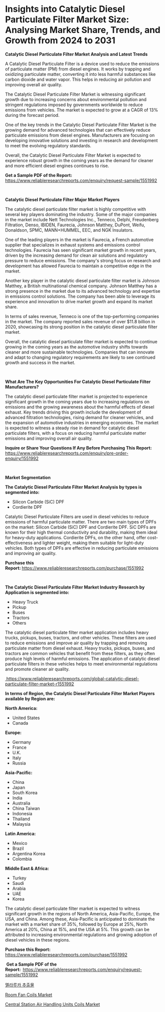 <p><h1>Insights into Catalytic Diesel Particulate Filter Market Size: Analysing Market Share, Trends, and Growth from 2024 to 2031</h1></p><p><strong>Catalytic Diesel Particulate Filter Market Analysis and Latest Trends</strong></p>
<p><p>A Catalytic Diesel Particulate Filter is a device used to reduce the emissions of particulate matter (PM) from diesel engines. It works by trapping and oxidizing particulate matter, converting it into less harmful substances like carbon dioxide and water vapor. This helps in reducing air pollution and improving overall air quality.</p><p>The Catalytic Diesel Particulate Filter Market is witnessing significant growth due to increasing concerns about environmental pollution and stringent regulations imposed by governments worldwide to reduce emissions from vehicles. The market is expected to grow at a CAGR of 13% during the forecast period.</p><p>One of the key trends in the Catalytic Diesel Particulate Filter Market is the growing demand for advanced technologies that can effectively reduce particulate emissions from diesel engines. Manufacturers are focusing on developing innovative solutions and investing in research and development to meet the evolving regulatory standards.</p><p>Overall, the Catalytic Diesel Particulate Filter Market is expected to experience robust growth in the coming years as the demand for cleaner and more efficient diesel engines continues to rise.</p></p>
<p><strong>Get a Sample PDF of the Report:&nbsp;</strong> <a href="https://www.reliableresearchreports.com/enquiry/request-sample/1551992">https://www.reliableresearchreports.com/enquiry/request-sample/1551992</a></p>
<p>&nbsp;</p>
<p><strong>Catalytic Diesel Particulate Filter Major Market Players</strong></p>
<p><p>The catalytic diesel particulate filter market is highly competitive with several key players dominating the industry. Some of the major companies in the market include Nett Technologies Inc., Tenneco, Delphi, Freudenberg Filtration, Denso, IBIDEN, Faurecia, Johnson Matthey, DuPont, Weifu, Donaldson, SPMC, MANN+HUMMEL, EEC, and NGK Insulators.</p><p>One of the leading players in the market is Faurecia, a French automotive supplier that specializes in exhaust systems and emissions control technologies. Faurecia has seen significant market growth in recent years, driven by the increasing demand for clean air solutions and regulatory pressure to reduce emissions. The company's strong focus on research and development has allowed Faurecia to maintain a competitive edge in the market.</p><p>Another key player in the catalytic diesel particulate filter market is Johnson Matthey, a British multinational chemical company. Johnson Matthey has a strong presence in the market due to its advanced technology and expertise in emissions control solutions. The company has been able to leverage its experience and innovation to drive market growth and expand its market share.</p><p>In terms of sales revenue, Tenneco is one of the top-performing companies in the market. The company reported sales revenue of over $11.8 billion in 2020, showcasing its strong position in the catalytic diesel particulate filter market.</p><p>Overall, the catalytic diesel particulate filter market is expected to continue growing in the coming years as the automotive industry shifts towards cleaner and more sustainable technologies. Companies that can innovate and adapt to changing regulatory requirements are likely to see continued growth and success in the market.</p></p>
<p>&nbsp;</p>
<p><strong>What Are The Key Opportunities For Catalytic Diesel Particulate Filter Manufacturers?</strong></p>
<p><p>The catalytic diesel particulate filter market is projected to experience significant growth in the coming years due to increasing regulations on emissions and the growing awareness about the harmful effects of diesel exhaust. Key trends driving this growth include the development of advanced filtration technologies, rising demand for cleaner vehicles, and the expansion of automotive industries in emerging economies. The market is expected to witness a steady rise in demand for catalytic diesel particulate filters, with a focus on reducing harmful particulate matter emissions and improving overall air quality.</p></p>
<p><strong>Inquire or Share Your Questions If Any Before Purchasing This Report:</strong> <a href="https://www.reliableresearchreports.com/enquiry/pre-order-enquiry/1551992">https://www.reliableresearchreports.com/enquiry/pre-order-enquiry/1551992</a></p>
<p>&nbsp;</p>
<p><strong>Market Segmentation</strong></p>
<p><strong>The Catalytic Diesel Particulate Filter Market Analysis by types is segmented into:</strong></p>
<p><ul><li>Silicon Carbide (SiC) DPF</li><li>Cordierite DPF</li></ul></p>
<p><p>Catalytic Diesel Particulate Filters are used in diesel vehicles to reduce emissions of harmful particulate matter. There are two main types of DPFs on the market: Silicon Carbide (SiC) DPF and Cordierite DPF. SiC DPFs are known for their high thermal conductivity and durability, making them ideal for heavy-duty applications. Cordierite DPFs, on the other hand, offer cost-effectiveness and lighter weight, making them suitable for light-duty vehicles. Both types of DPFs are effective in reducing particulate emissions and improving air quality.</p></p>
<p><strong>Purchase this Report:&nbsp;</strong><a href="https://www.reliableresearchreports.com/purchase/1551992">https://www.reliableresearchreports.com/purchase/1551992</a></p>
<p>&nbsp;</p>
<p><strong>The Catalytic Diesel Particulate Filter Market Industry Research by Application is segmented into:</strong></p>
<p><ul><li>Heavy Truck</li><li>Pickup</li><li>Buses</li><li>Tractors</li><li>Others</li></ul></p>
<p><p>The catalytic diesel particulate filter market application includes heavy trucks, pickups, buses, tractors, and other vehicles. These filters are used to reduce emissions and improve air quality by trapping and removing particulate matter from diesel exhaust. Heavy trucks, pickups, buses, and tractors are common vehicles that benefit from these filters, as they often produce high levels of harmful emissions. The application of catalytic diesel particulate filters in these vehicles helps to meet environmental regulations and promote cleaner air quality.</p></p>
<p><a href="https://www.reliableresearchreports.com/global-catalytic-diesel-particulate-filter-market-r1551992">&nbsp;https://www.reliableresearchreports.com/global-catalytic-diesel-particulate-filter-market-r1551992</a></p>
<p><strong>In terms of Region, the Catalytic Diesel Particulate Filter Market Players available by Region are:</strong></p>
<p>
    <p> <strong> North America: </strong>
        <ul>
            <li>United States</li>
            <li>Canada</li>
        </ul>
        </p> 
    <p> <strong> Europe: </strong>
        <ul>
            <li>Germany</li>
            <li>France</li>
            <li>U.K.</li>
            <li>Italy</li>
            <li>Russia</li>
        </ul>
        </p> 
    <p> <strong> Asia-Pacific: </strong>
        <ul>
            <li>China</li>
            <li>Japan</li>
            <li>South Korea</li>
            <li>India</li>
            <li>Australia</li>
            <li>China Taiwan</li>
            <li>Indonesia</li>
            <li>Thailand</li>
            <li>Malaysia</li>
        </ul>
        </p> 
    <p> <strong> Latin America: </strong>
        <ul>
            <li>Mexico</li>
            <li>Brazil</li>
            <li>Argentina Korea</li>
            <li>Colombia</li>
        </ul>
        </p> 
    <p> <strong> Middle East & Africa: </strong>
        <ul>
            <li>Turkey</li>
            <li>Saudi</li>
            <li>Arabia</li>
            <li>UAE</li>
            <li>Korea</li>
        </ul>
    </p>
    </p>
<p><p>The catalytic diesel particulate filter market is expected to witness significant growth in the regions of North America, Asia-Pacific, Europe, the USA, and China. Among these, Asia-Pacific is anticipated to dominate the market with a market share of 35%, followed by Europe at 25%, North America at 20%, China at 15%, and the USA at 5%. This growth can be attributed to increasing environmental regulations and growing adoption of diesel vehicles in these regions.</p></p>
<p><strong>Purchase this Report: </strong><a href="https://www.reliableresearchreports.com/purchase/1551992">https://www.reliableresearchreports.com/purchase/1551992</a></p>
<p>&nbsp;<strong>Get a Sample PDF of the Report:&nbsp;&nbsp;</strong><a href="https://www.reliableresearchreports.com/enquiry/request-sample/1551992">https://www.reliableresearchreports.com/enquiry/request-sample/1551992</a></p>
<p><strong></strong></p>
<p><p><a href="https://github.com/hxzi07639916/Market-Research-Report-List-1/blob/main/888512736071.md">멜라루카 추출물</a></p><p><a href="https://github.com/guneycigdem35/Market-Research-Report-List-3/blob/main/room-fan-coils-market.md">Room Fan Coils Market</a></p><p><a href="https://github.com/biheemgalvinlouises6hokrh3h/Market-Research-Report-List-2/blob/main/central-station-air-handling-units-coils-market.md">Central Station Air Handling Units Coils Market</a></p></p>